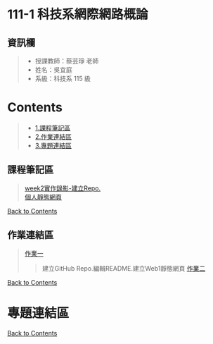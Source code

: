 111-1 科技系網際網路概論
===

## 資訊欄

> - 授課教師：蔡芸琤 老師  
> - 姓名：吳宜庭  
> - 系級：科技系 115 級


# Contents
>-  [1.課程筆記區](https://github.com/ett9292/Web#課程筆記區)  
>-  [2.作業連結區](https://github.com/ett9292/Web#作業連結區)  
>-  [3.專題連結區](https://github.com/ett9292/Web#專題連結區)


## 課程筆記區
>[week2實作錄影-建立Repo.](https://youtu.be/lHtq9UfiEaY)  
[個人靜態網頁](http://ett9292.github.io/Web/mypage/)  


[Back to Contents](https://github.com/ett9292/Web#Contents)

## 作業連結區
>[作業一](https://www.youtube.com/watch?v=G_18HyH57Yo) 
>>建立GitHub Repo.編輯README.建立Web1靜態網頁
>[作業二](https://www.youtube.com/watch?v=G_18HyH57Yo)



[Back to Contents](https://github.com/ett9292/Web#Contents)

# 專題連結區
>
[Back to Contents](https://github.com/ett9292/Web#Contents)
